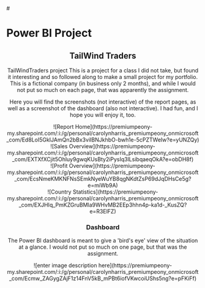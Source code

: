  <!DOCTYPE html>
<html
  lang="en">
  <head>
    <meta charset="utf-8">
#<h1>Power BI Project</h1>

  </head>

  <body  page-responsive" style="word-wrap: break-word;">
    <div page-responsive" style="word-wrap: break-word;">

<header>
  <h2 class="sr-only">TailWind Traders</h2>
<div>TailWindTraders project This is a project for a class I did not take, but found it interesting and so followed along to make a small project for my portfolio. This is a fictional company (in business only 2 months), and while I would not put so much on each page, that was apparently the assignment.</p>
<p>Here you will find the screenshots (not interactive) of the report pages, as well as a screenshot of the dashboard (also not interactive). I had fun, and I hope you will enjoy it, too.</p>
<p>![Report Home](https://premiumpeony-my.sharepoint.com/:i:/g/personal/carolynharris_premiumpeony_onmicrosoft_com/Ed8LoI5GkIJAmQn2bBx3viIBNJkhbO-bwh1e-5cPZTWeIw?e=yUNZQy)
<br>
![Sales Overview](https://premiumpeony-my.sharepoint.com/:i:/g/personal/carolynharris_premiumpeony_onmicrosoft_com/EXTXfXCjit5Ohluy9gwqKUsBty2iPysIq3lLsibqaeqOkA?e=obDH8f)
<br>
![Profit Overview](https://premiumpeony-my.sharepoint.com/:i:/g/personal/carolynharris_premiumpeony_onmicrosoft_com/EcsNmeKMKNFNsSEmkNyeWuYB8qgNKdtZsP69dJqDHsCe5g?e=miWb9A)
<br>
![Country Statistics](https://premiumpeony-my.sharepoint.com/:i:/g/personal/carolynharris_premiumpeony_onmicrosoft_com/EXJHIq_PmKZGruBMla9WHvMB2EEp3hhn4p-ka1d-_KusZQ?e=R3ElFZ)
</p>
</div>
<div>
<p><h3>Dashboard</h3>
The Power BI dashboard is meant to give a 'bird's eye' view of the situation at a glance. I would not put so much on one page, but that was the assignment.
</p>
<p>![enter image description here](https://premiumpeony-my.sharepoint.com/:i:/g/personal/carolynharris_premiumpeony_onmicrosoft_com/Ecmw_ZAGygZAjF1z14FnV5kB_mPBt6iofVKwcoiUShs5ng?e=pFKiFf)
</p>
</div>
  </body>
</html>
